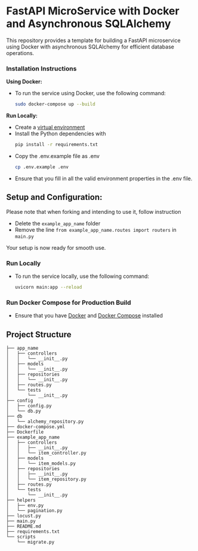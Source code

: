# FastAPI MicroService with Docker and Asynchronous SQLAlchemy

This repository provides a template for building a FastAPI microservice using Docker with asynchronous SQLAlchemy for efficient database operations.

###  Installation Instructions
**Using Docker:**
- To run the service using Docker, use the following command:
     ```sh
     sudo docker-compose up --build
     ```

**Run Locally:**

- Create a [virtual environment](https://docs.python.org/3/library/venv.html)
- Install the Python dependencies with
     ```sh
     pip install -r requirements.txt
    ```
- Copy the .env.example file as .env
    ```sh
    cp .env.example .env
    ```
- Ensure that you fill in all the valid environment properties in the .env file.

## Setup and Configuration:

Please note that when forking and intending to use it, follow instruction

- Delete the `example_app_name` folder
- Remove the line `from example_app_name.routes import routers` in `main.py`

Your setup is now ready for smooth use.

### Run Locally
- To run the service locally, use the following command:
    ```sh
    uvicorn main:app --reload
    ```

### Run Docker Compose for Production Build
- Ensure that you have [Docker](https://docs.docker.com/engine/install) and [Docker Compose](https://docs.docker.com/compose/install/) installed

## Project Structure

```
├── app_name
│   ├── controllers
│   │   └── __init__.py
│   ├── models
│   │   └── __init__.py
│   ├── repositories
│   │   └── __init__.py
│   ├── routes.py
│   └── tests
│       └── __init__.py
├── config
│   ├── config.py
│   └── db.py
├── db
│   └── alchemy_repository.py
├── docker-compose.yml
├── Dockerfile
├── example_app_name
│   ├── controllers
│   │   ├── __init__.py
│   │   └── item_controller.py
│   ├── models
│   │   └── item_models.py
│   ├── repositories
│   │   ├── __init__.py
│   │   └── item_repository.py
│   ├── routes.py
│   └── tests
│       └── __init__.py
├── helpers
│   ├── env.py
│   └── pagination.py
├── locust.py
├── main.py
├── README.md
├── requirements.txt
└── scripts
    └── migrate.py
```
